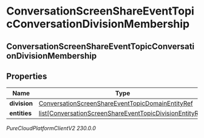 # ConversationScreenShareEventTopicConversationDivisionMembership

## ConversationScreenShareEventTopicConversationDivisionMembership

## Properties

|Name | Type | Description | Notes|
|------------ | ------------- | ------------- | -------------|
| **division** | [ConversationScreenShareEventTopicDomainEntityRef](ConversationScreenShareEventTopicDomainEntityRef) |  | [optional] |
| **entities** | [list[ConversationScreenShareEventTopicDivisionEntityRef]](ConversationScreenShareEventTopicDivisionEntityRef) |  | [optional] |



_PureCloudPlatformClientV2 230.0.0_

